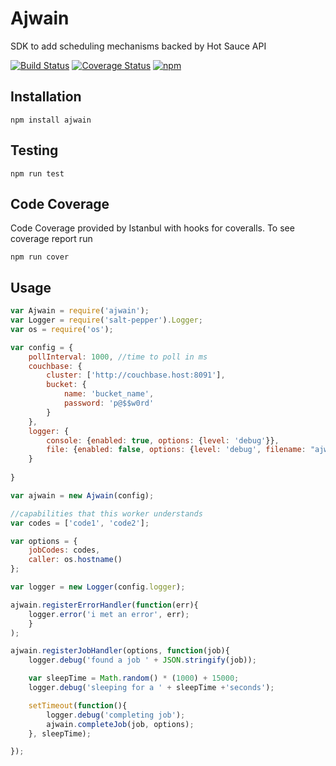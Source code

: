 # Ajwain

SDK to add scheduling mechanisms backed by Hot Sauce API 

[![Build Status](https://travis-ci.org/GannettDigital/SpiceRack.svg?branch=master)](https://travis-ci.org/GannettDigital/SpiceRack)
[![Coverage Status](https://coveralls.io/repos/GannettDigital/SpiceRack/badge.svg?branch=master&service=github)](https://coveralls.io/github/GannettDigital/SpiceRack?branch=master)
[![npm](https://img.shields.io/npm/v/npm.svg)](https://www.npmjs.com/package/hot-sauce)

## Installation
```npm install ajwain```

## Testing
```npm run test```
 
## Code Coverage
Code Coverage provided by Istanbul with hooks for coveralls.  To see coverage report run

```
npm run cover
```

## Usage
```javascript
var Ajwain = require('ajwain');
var Logger = require('salt-pepper').Logger;
var os = require('os');

var config = {
    pollInterval: 1000, //time to poll in ms
    couchbase: {
        cluster: ['http://couchbase.host:8091'],
        bucket: {
            name: 'bucket_name',
            password: 'p@$$w0rd'
        }
    },
    logger: {
        console: {enabled: true, options: {level: 'debug'}},
        file: {enabled: false, options: {level: 'debug', filename: "ajwain.log"}}
    }
    
}

var ajwain = new Ajwain(config);

//capabilities that this worker understands
var codes = ['code1', 'code2'];

var options = {
    jobCodes: codes,
    caller: os.hostname()
};

var logger = new Logger(config.logger);

ajwain.registerErrorHandler(function(err){
    logger.error('i met an error', err);
    }
);

ajwain.registerJobHandler(options, function(job){
    logger.debug('found a job ' + JSON.stringify(job));

    var sleepTime = Math.random() * (1000) + 15000;
    logger.debug('sleeping for a ' + sleepTime +'seconds');

    setTimeout(function(){
        logger.debug('completing job');
        ajwain.completeJob(job, options);
    }, sleepTime);

});
```